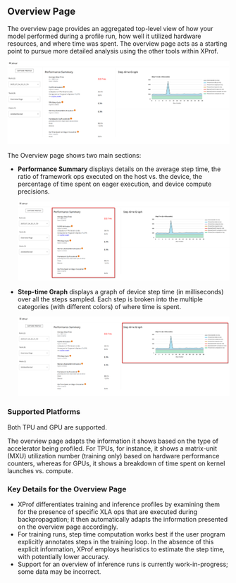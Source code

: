 ## Overview Page

The overview page provides an aggregated top-level view of how your model
performed during a profile run, how well it utilized hardware resources, and
where time was spent. The overview page acts as a starting point to pursue more
detailed analysis using the other tools within XProf.

![XProf overview page](images/xprof_overview.png)

The Overview page shows two main sections:

*   **Performance Summary** displays details on the average step time, the ratio
    of framework ops executed on the host vs. the device, the percentage of time
    spent on eager execution, and device compute precisions.

    ![Performance Summary](images/xprof_overview_summary.png)

*   **Step-time Graph** displays a graph of device step time (in milliseconds)
    over all the steps sampled. Each step is broken into the multiple categories
    (with different colors) of where time is spent.

    ![Step-time Graph](images/xprof_overview_graph.png)

### Supported Platforms

Both TPU and GPU are supported.

The overview page adapts the information it shows based on the type of
accelerator being profiled. For TPUs, for instance, it shows a matrix-unit
(MXU) utilization number (training only) based on hardware performance counters,
whereas for GPUs, it shows a breakdown of time spent on kernel launches vs.
compute.

### Key Details for the Overview Page

*   XProf differentiates training and inference profiles by examining them for
    the presence of specific XLA ops that are executed during backpropagation;
    it then automatically adapts the information presented on the overview page
    accordingly.
*   For training runs, step time computation works best if the user program
    explicitly annotates steps in the training loop. In the absence of this
    explicit information, XProf employs heuristics to estimate the step time,
    with potentially lower accuracy.
*   Support for an overview of inference runs is currently work-in-progress;
    some data may be incorrect.

